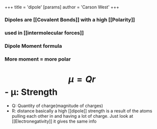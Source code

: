 +++
 title = 'dipole'
[params]
	author = 'Carson West'
+++
### Dipoles are [[Covalent Bonds]] with a high [[Polarity]]
### used in [[intermolecular forces]]

### Dipole Moment formula
### More moment = more polar
#  $$  µ = Qr  $$  - µ: Strength
- Q: Quantity of charge(magnitude of charges)
- R: distance
basically a high [[dipole]] strength is a result of the atoms pulling each other in and having a lot of charge. Just look at [[Electronegativity]] it gives the same info

